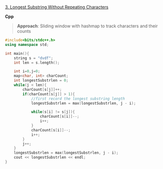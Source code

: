 [3. Longest Substring Without Repeating Characters](https://leetcode.com/problems/longest-substring-without-repeating-characters/description/)

**Cpp**  
> **Approach**: Sliding window with hashmap to track characters and their counts
```cpp
#include<bits/stdc++.h>
using namespace std;

int main(){
    string s = "dvdf";
    int len = s.length();

    int i=0,j=0;
    map<char, int> charCount;
    int longestSubstrlen = 0;
    while(j < len){
        charCount[s[j]]++;
        if(charCount[s[j]] > 1){
            //first record the longest substring length
            longestSubstrlen = max(longestSubstrlen, j - i);

            while(s[i] != s[j]){
                charCount[s[i]]--;
                i++;
            }
            charCount[s[i]]--;
            i++;
        }
        j++;
    }
    longestSubstrlen = max(longestSubstrlen, j - i);
    cout << longestSubstrlen << endl;
}
```